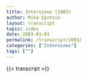 ```yaml
---
title: Interviews (2003)
author: Mika Epstein
layout: transcript
topic: index
date: 2003-01-01
permalink: /transcript/2003/
categories: ["Interviews"]
tags: [""]
---
```


{{< transcript >}}